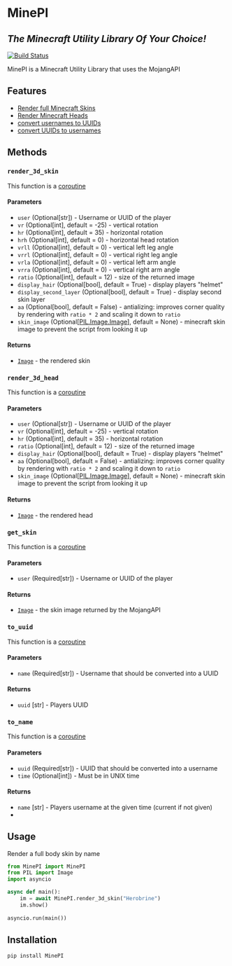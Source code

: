 # MinePI
## _The Minecraft Utility Library Of Your Choice!_

[![Build Status](https://travis-ci.org/joemccann/dillinger.svg?branch=master)](https://travis-ci.org/joemccann/dillinger)

MinePI is a Minecraft Utility Library that uses the MojangAPI

## Features

- [Render full Minecraft Skins](#render_3d_skin)
- [Render Minecraft Heads](#render_3d_head)
- [convert usernames to UUIDs](#to_uuid)
- [convert UUIDs to usernames](#to_name)

## Methods

### `render_3d_skin`
This function is a [coroutine](https://docs.python.org/3/library/asyncio-task.html)

#### Parameters
- `user` (Optional[str]) - Username or UUID of the player
- `vr` (Optional[int], default = -25) - vertical rotation
- `hr` (Optional[int], default = 35) - horizontal rotation
- `hrh` (Optional[int], default = 0) - horizontal head rotation
- `vrll` (Optional[int], default = 0) - vertical left leg angle
- `vrrl` (Optional[int], default = 0) - vertical right leg angle
- `vrla` (Optional[int], default = 0) - vertical left arm angle
- `vrra` (Optional[int], default = 0) - vertical right arm angle
- `ratio` (Optional[int], default = 12) - size of the returned image
- `display_hair` (Optional[bool], default = True) - display players "helmet"
- `display_second_layer` (Optional[bool], default = True) - display second skin layer
- `aa` (Optional[bool], default = False) - antializing: improves corner quality by rendering with `ratio * 2` and scaling it down to `ratio`
- `skin_image` (Optional[[PIL.Image.Image](https://pillow.readthedocs.io/en/stable/reference/Image.html)], default = None) - minecraft skin image to prevent the script from looking it up

#### Returns
- [`Image`](https://pillow.readthedocs.io/en/stable/reference/Image.html) - the rendered skin 

### `render_3d_head`
This function is a [coroutine](https://docs.python.org/3/library/asyncio-task.html)

#### Parameters
- `user` (Optional[str]) - Username or UUID of the player
- `vr` (Optional[int], default = -25) - vertical rotation
- `hr` (Optional[int], default = 35) - horizontal rotation
- `ratio` (Optional[int], default = 12) - size of the returned image
- `display_hair` (Optional[bool], default = True) - display players "helmet"
- `aa` (Optional[bool], default = False) - antializing: improves corner quality by rendering with `ratio * 2` and scaling it down to `ratio`
- `skin_image` (Optional[[PIL.Image.Image](https://pillow.readthedocs.io/en/stable/reference/Image.html)], default = None) - minecraft skin image to prevent the script from looking it up

#### Returns
- [`Image`](https://pillow.readthedocs.io/en/stable/reference/Image.html) - the rendered head 

### `get_skin`
This function is a [coroutine](https://docs.python.org/3/library/asyncio-task.html)

#### Parameters
- `user` (Required[str]) - Username or UUID of the player

#### Returns
- [`Image`](https://pillow.readthedocs.io/en/stable/reference/Image.html) - the skin image returned by the MojangAPI

### `to_uuid`
This function is a [coroutine](https://docs.python.org/3/library/asyncio-task.html)

#### Parameters
- `name` (Required[str]) - Username that should be converted into a UUID

#### Returns
- `uuid` [str] - Players UUID

### `to_name`
This function is a [coroutine](https://docs.python.org/3/library/asyncio-task.html)

#### Parameters
- `uuid` (Required[str]) - UUID that should be converted into a username
- `time` (Optional[int]) - Must be in UNIX time

#### Returns
- `name` [str] - Players username at the given time (current if not given)
- 

## Usage

Render a full body skin by name
```py
from MinePI import MinePI
from PIL import Image
import asyncio

async def main():
    im = await MinePI.render_3d_skin("Herobrine")
    im.show()
    
asyncio.run(main())
```

## Installation

```sh
pip install MinePI
```
